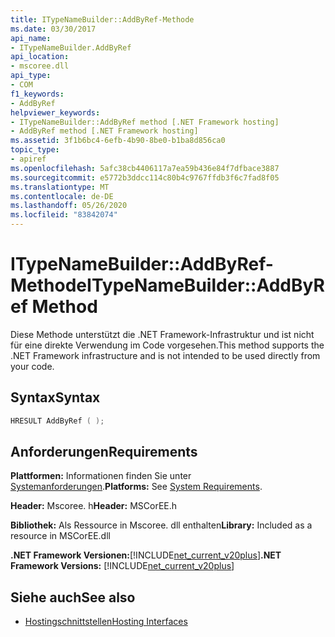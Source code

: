 ```yaml
---
title: ITypeNameBuilder::AddByRef-Methode
ms.date: 03/30/2017
api_name:
- ITypeNameBuilder.AddByRef
api_location:
- mscoree.dll
api_type:
- COM
f1_keywords:
- AddByRef
helpviewer_keywords:
- ITypeNameBuilder::AddByRef method [.NET Framework hosting]
- AddByRef method [.NET Framework hosting]
ms.assetid: 3f1b6bc4-6efb-4b90-8be0-b1ba8d856ca0
topic_type:
- apiref
ms.openlocfilehash: 5afc38cb4406117a7ea59b436e84f7dfbace3887
ms.sourcegitcommit: e5772b3ddcc114c80b4c9767ffdb3f6c7fad8f05
ms.translationtype: MT
ms.contentlocale: de-DE
ms.lasthandoff: 05/26/2020
ms.locfileid: "83842074"
---
```

# <a name="itypenamebuilderaddbyref-method"></a><span data-ttu-id="69830-102">ITypeNameBuilder::AddByRef-Methode</span><span class="sxs-lookup"><span data-stu-id="69830-102">ITypeNameBuilder::AddByRef Method</span></span>

<span data-ttu-id="69830-103">Diese Methode unterstützt die .NET Framework-Infrastruktur und ist nicht für eine direkte Verwendung im Code vorgesehen.</span><span class="sxs-lookup"><span data-stu-id="69830-103">This method supports the .NET Framework infrastructure and is not intended to be used directly from your code.</span></span>

## <a name="syntax"></a><span data-ttu-id="69830-104">Syntax</span><span class="sxs-lookup"><span data-stu-id="69830-104">Syntax</span></span>

```cpp
HRESULT AddByRef ( );
```

## <a name="requirements"></a><span data-ttu-id="69830-105">Anforderungen</span><span class="sxs-lookup"><span data-stu-id="69830-105">Requirements</span></span>

<span data-ttu-id="69830-106">**Plattformen:** Informationen finden Sie unter [Systemanforderungen](../../get-started/system-requirements.md).</span><span class="sxs-lookup"><span data-stu-id="69830-106">**Platforms:** See [System Requirements](../../get-started/system-requirements.md).</span></span>

<span data-ttu-id="69830-107">**Header:** Mscoree. h</span><span class="sxs-lookup"><span data-stu-id="69830-107">**Header:** MSCorEE.h</span></span>

<span data-ttu-id="69830-108">**Bibliothek:** Als Ressource in Mscoree. dll enthalten</span><span class="sxs-lookup"><span data-stu-id="69830-108">**Library:** Included as a resource in MSCorEE.dll</span></span>

<span data-ttu-id="69830-109">**.NET Framework Versionen:**[!INCLUDE[net_current_v20plus](../../../../includes/net-current-v20plus-md.md)]</span><span class="sxs-lookup"><span data-stu-id="69830-109">**.NET Framework Versions:** [!INCLUDE[net_current_v20plus](../../../../includes/net-current-v20plus-md.md)]</span></span>

## <a name="see-also"></a><span data-ttu-id="69830-110">Siehe auch</span><span class="sxs-lookup"><span data-stu-id="69830-110">See also</span></span>

- [<span data-ttu-id="69830-111">Hostingschnittstellen</span><span class="sxs-lookup"><span data-stu-id="69830-111">Hosting Interfaces</span></span>](hosting-interfaces.md)
